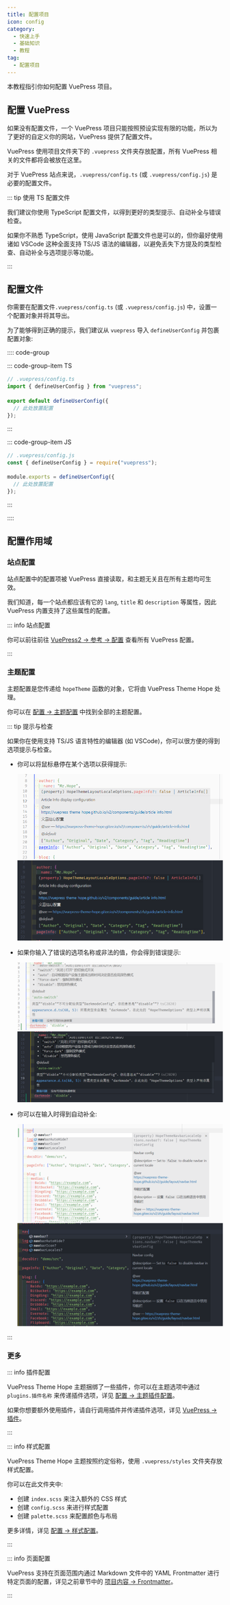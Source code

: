 ```yaml
---
title: 配置项目
icon: config
category:
  - 快速上手
  - 基础知识
  - 教程
tag:
  - 配置项目
---
```


本教程指引你如何配置 VuePress 项目。

<!-- more -->

## 配置 VuePress

如果没有配置文件，一个 VuePress 项目只能按照预设实现有限的功能，所以为了更好的自定义你的网站，VuePress 提供了配置文件。

VuePress 使用项目文件夹下的 `.vuepress` 文件夹存放配置，所有 VuePress 相关的文件都将会被放在这里。

对于 VuePress 站点来说，`.vuepress/config.ts` (或 `.vuepress/config.js`) 是必要的配置文件。

::: tip 使用 TS 配置文件

我们建议你使用 TypeScript 配置文件，以得到更好的类型提示、自动补全与错误检查。

如果你不熟悉 TypeScript，使用 JavaScript 配置文件也是可以的，但你最好使用诸如 VSCode 这种全面支持 TS/JS 语法的编辑器，以避免丢失下方提及的类型检查、自动补全与选项提示等功能。

:::

## 配置文件

你需要在配置文件`.vuepress/config.ts` (或 `.vuepress/config.js`) 中，设置一个配置对象并将其导出。

为了能够得到正确的提示，我们建议从 `vuepress` 导入 `defineUserConfig` 并包裹配置对象:

:::: code-group

::: code-group-item TS

```ts
// .vuepress/config.ts
import { defineUserConfig } from "vuepress";

export default defineUserConfig({
  // 此处放置配置
});
```

:::

::: code-group-item JS

```js
// .vuepress/config.js
const { defineUserConfig } = require("vuepress");

module.exports = defineUserConfig({
  // 此处放置配置
});
```

:::

::::

## 配置作用域

### 站点配置

站点配置中的配置项被 VuePress 直接读取，和主题无关且在所有主题均可生效。

我们知道，每一个站点都应该有它的 `lang`, `title` 和 `description` 等属性，因此 VuePress 内置支持了这些属性的配置。

::: info 站点配置

你可以前往前往 [VuePress2 → 参考 → 配置](https://v2.vuepress.vuejs.org/zh/reference/config.html) 查看所有 VuePress 配置。

:::

### 主题配置

主题配置是您传递给 `hopeTheme` 函数的对象，它将由 VuePress Theme Hope 处理。

你可以在 [配置 → 主题配置](../../config/README.md) 中找到全部的主题配置。

::: tip 提示与检查

如果你在使用支持 TS/JS 语言特性的编辑器 (如 VSCode)，你可以很方便的得到选项提示与检查。

- 你可以将鼠标悬停在某个选项以获得提示:

  ![选项提示](./assets/vscode-hint-light.png#light)
  ![选项提示](./assets/vscode-hint-dark.png#dark)

- 如果你输入了错误的选项名称或非法的值，你会得到错误提示:

  ![错误提示](./assets/vscode-error-light.png#light)
  ![错误提示](./assets/vscode-error-dark.png#dark)

- 你可以在输入时得到自动补全:

  ![自动补全](./assets/vscode-autocomplete-light.png#light)
  ![自动补全](./assets/vscode-autocomplete-dark.png#dark)

:::

### 更多

::: info 插件配置

VuePress Theme Hope 主题捆绑了一些插件，你可以在主题选项中通过 `plugins.插件名称` 来传递插件选项，详见 [配置 → 主题插件配置](../../config/plugins/README.md)。

如果你想要额外使用插件，请自行调用插件并传递插件选项，详见 [VuePress → 插件](../vuepress/plugin.md)。

:::

::: info 样式配置

VuePress Theme Hope 主题按照约定俗称，使用 `.vuepress/styles` 文件夹存放样式配置。

你可以在此文件夹中:

- 创建 `index.scss` 来注入额外的 CSS 样式
- 创建 `config.scss` 来进行样式配置
- 创建 `palette.scss` 来配置颜色与布局

更多详情，详见 [配置 → 样式配置](../../config/style.md)。

:::

::: info 页面配置

VuePress 支持在页面范围内通过 Markdown 文件中的 YAML Frontmatter 进行特定页面的配置，详见之前章节中的 [项目内容 → Frontmatter](./content.md#frontmatter)。

:::
